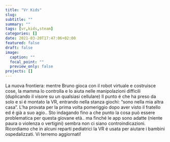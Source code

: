 ```yaml
---
title: "Vr Kids"
slug:
subtitle: ""
summary: ""
tags: [vr,kids,steam]
categories: []
date: 2021-03-20T17:47:06+02:00
featured: false
draft: false
image:
  caption: ""
  focal_point: ""
  preview_only: false
projects: []
---
```


La nuova frontiera: mentre Bruno gioca con il robot virtuale e costruisce cose, la mamma lo controlla e lo aiuta nelle manipolazioni difficili (duplicando il visore su un qualsiasi cellulare)
Il punto é che ha preso da solo e si é montato la VR, entrando nella stanza giochi: “sono nella mia altra casa”. L’ha provata per la prima volta pomeriggio dopo aver visto il fratello ed é già a suo agio..
Sto indagando fino a che punto la cosa può essere problematica per questa giovane età.. ma finché le app sono adatte (niente paura o violenza o vertigini) sembra non ci siano controindicazioni.
Ricordiamo che in alcuni reparti pediatrici la VR é usata per aiutare i bambini ospedalizzati.
Vi terremo aggiornati!